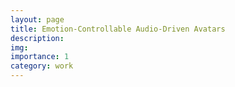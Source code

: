 ```yaml
---
layout: page
title: Emotion-Controllable Audio-Driven Avatars
description: 
img:
importance: 1
category: work
---
```



